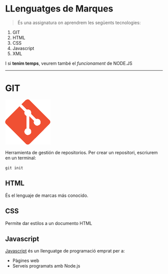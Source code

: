 
# LLenguatges de Marques

> És una assignatura on aprendrem les següents tecnologies:

1. GIT
2. HTML
3. CSS
4. Javascript
5. XML

I si __tenim temps__, veurem també el _funcionament_ de NODE.JS
___

# GIT

![Alt](/Ejercicio%201/Git-Icon-1788C.png)

Herramienta de gestión de repositorios.
Per crear un repositori, escriurem en un terminal:

`git init`



## HTML
És el lenguaje de marcas más conocido.



## CSS
Permite dar estilos a un documento HTML



## Javascript

[Javascript]() és un llenguatge de programació emprat per a:


* Pàgines web
* Serveis programats amb Node.js

